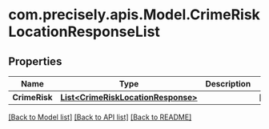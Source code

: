 # com.precisely.apis.Model.CrimeRiskLocationResponseList
## Properties

Name | Type | Description | Notes
------------ | ------------- | ------------- | -------------
**CrimeRisk** | [**List&lt;CrimeRiskLocationResponse&gt;**](CrimeRiskLocationResponse.md) |  | [optional] 

[[Back to Model list]](../README.md#documentation-for-models) [[Back to API list]](../README.md#documentation-for-api-endpoints) [[Back to README]](../README.md)

